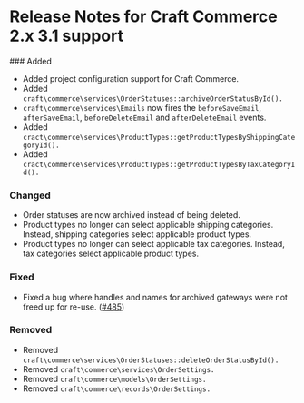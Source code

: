 # Release Notes for Craft Commerce 2.x 3.1 support

### Added
- Added project configuration support for Craft Commerce.
- Added `craft\commerce\services\OrderStatuses::archiveOrderStatusById().`
- `craft\commerce\services\Emails` now fires the `beforeSaveEmail`, `afterSaveEmail`, `beforeDeleteEmail` and `afterDeleteEmail` events.
- Added `cract\commerce\services\ProductTypes::getProductTypesByShippingCategoryId().`
- Added `cract\commerce\services\ProductTypes::getProductTypesByTaxCategoryId().`

### Changed
- Order statuses are now archived instead of being deleted.
- Product types no longer can select applicable shipping categories. Instead, shipping categories select applicable product types.
- Product types no longer can select applicable tax categories. Instead, tax categories select applicable product types.

### Fixed
- Fixed a bug where handles and names for archived gateways were not freed up for re-use. ([#485](https://github.com/craftcms/commerce/issues/485))

### Removed
- Removed `craft\commerce\services\OrderStatuses::deleteOrderStatusById().`
- Removed `craft\commerce\services\OrderSettings.`
- Removed `craft\commerce\models\OrderSettings.`
- Removed `craft\commerce\records\OrderSettings.`

